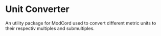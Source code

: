 # Unit Converter
An utility package for ModCord used to convert different metric units to their respectiv multiples and submultiples.